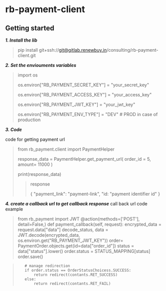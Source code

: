 # rb-payment-client


## Getting started

***1. Install the lib***
>pip install git+ssh://git@gitlab.renewbuy.in/consulting/rb-payment-client.git

***2. Set the enviouments variables***
>import os
>
>os.environ["RB_PAYMENT_SECRET_KEY"] = "your_secret_key"
>
>os.environ["RB_PAYMENT_ACCESS_KEY"] = "your_access_key"
>
>os.environ["RB_PAYMENT_JWT_KEY"] = "your_jwt_key"
>
>os.environ["RB_PAYMENT_ENV_TYPE"] = "DEV" # PROD in case of production

***3. Code***

code for getting payment url 
>from rb_payment.client import PaymentHelper
>
>response_data = PaymentHelper.get_payment_url(
>    order_id = 5, 
>    amount= 11000
>)
>
>print(response_data)
>>response
>>
>>{
>>    "payment_link": "payment-link",
>>    "id: "payment identifier id"
>>}

***4. create a callback url to get callback response***
call back url code example

>from rb_payment import JWT
>@action(methods=['POST'], detail=False,)
>    def payment_callback(self, request):
>        encrypted_data = request.data["data"]
>        decode_status, data = JWT.decode(encrypted_data, os.environ.get("RB_PAYMENT_JWT_KEY"))
>        order= PaymentOrder.objects.get(id=data["order_id"])
>        status = data["status"].lower()
>        order.status = STATUS_MAPPING[status]
>        order.save()

>        # manage redirection 
>        if order.status == OrderStatusChoicess.SUCCESS:
>            return redirect(contants.RET_SUCCESS)
>        else:
>            return redirect(contants.RET_FAIL)